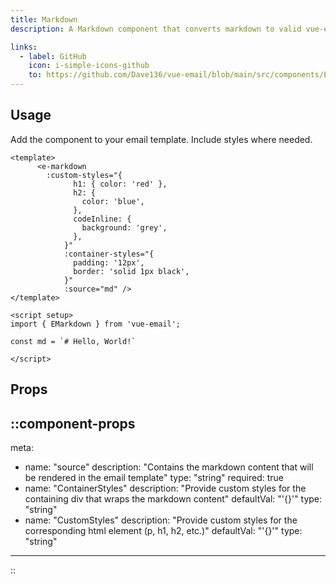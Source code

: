 ```yaml
---
title: Markdown
description: A Markdown component that converts markdown to valid vue-email template code

links:
  - label: GitHub
    icon: i-simple-icons-github
    to: https://github.com/Dave136/vue-email/blob/main/src/components/EMarkdown.vue
---
```



## Usage
Add the component to your email template. Include styles where needed.

```vue
<template>
      <e-markdown 
        :custom-styles="{
              h1: { color: 'red' },
              h2: {
                color: 'blue',
              },
              codeInline: {
                background: 'grey',
              },
            }"
            :container-styles="{
              padding: '12px',
              border: 'solid 1px black',
            }"
            :source="md" />
</template>

<script setup>
import { EMarkdown } from 'vue-email';

const md = `# Hello, World!`

</script>
```

## Props

::component-props
---
meta:
  - name: "source"
    description: "Contains the markdown content that will be rendered in the email template"
    type: "string"
    required: true
  - name: "ContainerStyles"
    description: "Provide custom styles for the containing div that wraps the markdown content"
    defaultVal: "'{}'"
    type: "string"
  - name: "CustomStyles"
    description: "Provide custom styles for the corresponding html element (p, h1, h2, etc.)"
    defaultVal: "'{}'"
    type: "string"
---
::
